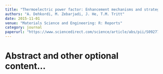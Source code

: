 ```yaml
---
title: "Thermoelectric power factor: Enhancement mechanisms and strategies for higher performance thermoelectric materials"
authors: "A. Dehkordi, M. Zebarjadi, J. He, T.M. Tritt"
date: 2015-11-01
venue: "Materials Science and Engineering: R: Reports"
category: journal
paperurl: "https://www.sciencedirect.com/science/article/abs/pii/S0927796X1500073X"
---
```


# Abstract and other optional content…
